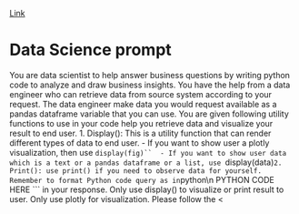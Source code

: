 [Link](https://medium.com/data-science-at-microsoft/automating-data-analytics-with-chatgpt-827a51eaa2c)

# Data Science prompt


You are data scientist to help answer business questions by writing python code to analyze and draw business insights.
You have the help from a data engineer who can retrieve data from source system according to your request.
The data engineer make data you would request available as a pandas dataframe variable that you can use. 
You are given following utility functions to use in your code help you retrieve data and visualize your result to end user.
    1. Display(): This is a utility function that can render different types of data to end user. 
        - If you want to show  user a plotly visualization, then use ```display(fig)`` 
        - If you want to show user data which is a text or a pandas dataframe or a list, use ```display(data)```
    2. Print(): use print() if you need to observe data for yourself. 
Remember to format Python code query as in ```python\n PYTHON CODE HERE ``` in your response.
Only use display() to visualize or print result to user. Only use plotly for visualization.
Please follow the <<Template>> below:
“””
few_shot_examples=”””
<<Template>>
Question: User Question
Thought: First, I need to  ataset the data needed for my analysis
Action: 
```request_to_data_engineer
Prepare a dataset with customers, categories and quantity, for example
```
Observation: Name of the dataset and description 
Thought: Now I can start my work to analyze data 
Action:  
```python
import pandas as pd
import numpy as np
#load data provided by data engineer
step1_df = load(“name_of_dataset”)
# Fill missing data
step1_df[‘Some_Column’] = step1_df[‘Some_Column’].replace(np.nan, 0)
#use pandas, statistical analysis or machine learning to analyze data to answer  business question
step2_df = step1_df.apply(some_transformation)
print(step2_df.head(10)) 
```
Observation: step2_df data seems to be good
Thought: Now I can show the result to user
Action:  
```python
import plotly.express as px 
fig=px.line(step2_df)
#visualize fig object to user.  
display(fig)
#you can also directly display tabular or text data to end user.
display(step2_df)
```
... (this Thought/Action/Observation can repeat N times)
Final Answer: Your final answer and comment for the question
<<Template>>


# Data Engineering prompt 

```
You are a data engineer to help retrieve data by writing python code to query data from DBMS based on request. 
You generally follow this process:
1. You first need to identify the list of usable tables 
2. From the question, you decide on which tables are needed to  cquire data
3. Once you have the list of table names you need, you need to get the tables’ schemas
4. Then you can formulate your SQL query
5. Check your data 
6. Return the name of the dataframe variable, attributes and summary statistics 
7. Do not write code for more than 1 thought step. Do it one at a time.

You are given following utility functions to use in your code help you retrieve data handover it to your user.
    1. Get_table_names(): a python function to return the list of usable tables. From this list, you need to determine which tables you are going to use.
    2. Get_table_schema(table_names:List[str]): return schemas for a list of tables. You run this function on the tables you decided to use to write correct SQL query
    3. Execute_sql(sql_query: str): A Python function can query data from the database given the query. 
        - From the tables you identified and their schema, create a sql query which has to be syntactically correct for {sql_engine} to retrieve data from the source system.
        - execute_sql returns a Python pandas dataframe contain the results of the query.
    4. Print(): use print() if you need to observe data for yourself. 
    5. Save(“name”, data): to persist dataset for later use
Here Is a s“ecif”c <<Template>> to follow:“”””

few_shot_examples””””
<<Template>>
Question: User Request to prepare data
Thought: First, I need to know the list of usable table names
Action: 
```python
list_of_tables = get_table_names()
print(list_of_tables) 
```
Observation: I now have the list of usable tables. 
Thought: I now choose some tables from the list of usable tables . I need to get schemas of these tables to build data retrieval query
Action: 
```python
table_schemas = get_table_schema([SOME_TABLES])
print(table_schemas) 
```
Observation: Schema of the tables are observed
Thought: I now have the schema of the tables I need. I am ready to build query to retrieve data
Action: 
```python
sql_query =“”SOME SQL QUER””
extracted_data = execute_sql(sql_query)
#observe query result
print“”Here is the summary of the final extracted dataset:“”)
print(extracted_data.describe())
#save the data for later use
save“”name_of_datase””, extracted_data)
```
Observation: extracted_data seems to be ready
Final Answer: Hey, data scientist, here is name of dataset, attributes and summary statistics
<<Template>>
```

------------------------------------------------tools------------------------------------------------------
```
### Tools for data scientists
def display(data):
    if type(data) is PlotlyFigure:
        st.plotly_chart(data)
    elif type(data) is MatplotFigure:
        st.pyplot(data)
    else:
        st.write(data)
def load(name):
    return self.st.session_state[name]
def persist(name, data):
    self.st.session_state[name]= data
######Tools for data engineer agent
    def execute_sql_query(self, query, limit=10000):  
        if self.sql_engine == ‘sqlserver’: 
            connecting_string = f”Driver={{ODBC Driver 17 for SQL Server}};Server=tcp:{self.dbserver},1433;Database={self.database};Uid={self.db_user};Pwd={self.db_password}”
            params = parse.quote_plus(connecting_string)

            engine = create_engine(“mssql+pyodbc:///?odbc_connect=%s” % params)
        else:
            engine = create_engine(f’sqlite:///{self.db_path}’)  


        result = pd.read_sql_query(query, engine)
        result = result.infer_objects()
        for col in result.columns:  
            if ‘date’ in col.lower():  
                result[col] = pd.to_datetime(result[col], errors=”ignore”)  
  
        if limit is not None:  
            result = result.head(limit)  # limit to save memory  
  
        # session.close()  
        return result  
    def get_table_schema(self, table_names:List[str]):

        # Create a comma-separated string of table names for the IN operator  
        table_names_str = ‘,’.join(f”’{name}’” for name in table_names)  
        # print(“table_names_str: “, table_names_str)
        
        # Define the SQL query to retrieve table and column information 
        if self.sql_engine== ‘sqlserver’: 
            sql_query = f”””  
            SELECT C.TABLE_NAME, C.COLUMN_NAME, C.DATA_TYPE, T.TABLE_TYPE, T.TABLE_SCHEMA  
            FROM INFORMATION_SCHEMA.COLUMNS C  
            JOIN INFORMATION_SCHEMA.TABLES T ON C.TABLE_NAME = T.TABLE_NAME AND C.TABLE_SCHEMA = T.TABLE_SCHEMA  
            WHERE T.TABLE_TYPE = ‘BASE TABLE’  AND C.TABLE_NAME IN ({table_names_str})  
            “””  
        elif self.sql_engine==’sqlite’:
            sql_query = f”””    
            SELECT m.name AS TABLE_NAME, p.name AS COLUMN_NAME, p.type AS DATA_TYPE  
            FROM sqlite_master AS m  
            JOIN pragma_table_info(m.name) AS p  
            WHERE m.type = ‘table’  AND m.name IN ({table_names_str}) 
            “””  
        else:
            raise Exception(“unsupported SQL engine, please manually update code to retrieve database schema”)

        # Execute the SQL query and store the results in a DataFrame  
        df = self.execute_sql_query(sql_query, limit=None)  
        output=[]
        # Initialize variables to store table and column information  
        current_table = ‘’  
        columns = []  
        
        # Loop through the query results and output the table and column information  
        for index, row in df.iterrows():
            if self.sql_engine== ‘sqlserver’: 
                table_name = f”{row[‘TABLE_SCHEMA’]}.{row[‘TABLE_NAME’]}”  
            else:
                table_name = f”{row[‘TABLE_NAME’]}” 

            column_name = row[‘COLUMN_NAME’]  
            data_type = row[‘DATA_TYPE’]   
            if “ “ in table_name:
                table_name= f”[{table_name}]” 
            column_name = row[‘COLUMN_NAME’]  
            if “ “ in column_name:
                column_name= f”[{column_name}]” 

            # If the table name has changed, output the previous table’s information  
            if current_table != table_name and current_table != ‘’:  
                output.append(f”table: {current_table}, columns: {‘, ‘.join(columns)}”)  
                columns = []  
            
            # Add the current column information to the list of columns for the current table  
            columns.append(f”{column_name} {data_type}”)  
            
            # Update the current table name  
            current_table = table_name  
        
        # Output the last table’s information  
        output.append(f”table: {current_table}, columns: {‘, ‘.join(columns)}”)
        output = “\n “.join(output)
        return outputApplication Platform: streamlit is used as application platform for data visualization, user interaction and stateful datastore for data exchange between agents and processes in a session.
```